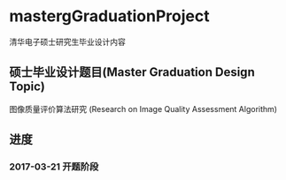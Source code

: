 # mastergGraduationProject
清华电子硕士研究生毕业设计内容
## 硕士毕业设计题目(Master Graduation Design Topic)
图像质量评价算法研究 (Research on Image Quality Assessment Algorithm)
## 进度
### 2017-03-21 开题阶段
